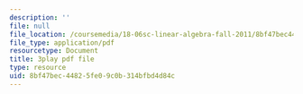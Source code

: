 ```yaml
---
description: ''
file: null
file_location: /coursemedia/18-06sc-linear-algebra-fall-2011/8bf47bec44825fe09c0b314bfbd4d84c_TSdXJw83kyA.pdf
file_type: application/pdf
resourcetype: Document
title: 3play pdf file
type: resource
uid: 8bf47bec-4482-5fe0-9c0b-314bfbd4d84c
---
```

